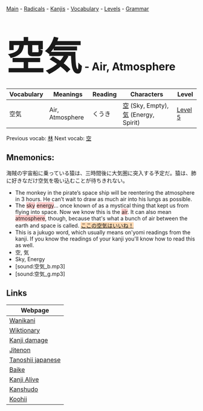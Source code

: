 <style> bigfont {font-size: 100px}</style>
[Main](../README.md) -
[Radicals](../radicals.md) -
[Kanjis](../kanjis.md) -
[Vocabulary](../vocabulary.md) -
[Levels](../levels.md) -
[Grammar](../grammar.md)
# <bigfont> 空気</bigfont> - Air, Atmosphere 

| Vocabulary | Meanings | Reading | Characters | Level |
| --- | --- | --- | --- | --- |
| 空気 | Air, Atmosphere | くうき |  [空](../kanjis/空.md) (Sky, Empty), [気](../kanjis/気.md) (Energy, Spirit) | [Level 5](../levels/wk_level5.md) |

Previous vocab: [林](林.md) Next vocab: [空](空.md) 

## Mnemonics:
海賊の宇宙船に乗っている猿は、三時間後に大気圏に突入する予定だ。猿は、肺に好きなだけ空気を吸い込むことが待ちきれない。
* The monkey in the pirate’s space ship will be reentering the atmosphere in 3 hours. He can’t wait to draw as much air into his lungs as possible.
* The <span style="background-color:#ffcccb"> sky</span> <span style="background-color:#ffcccb"> energy</span>... once known of as a mystical thing that kept us from flying into space. Now we know this is the <span style="background-color:#ffcccb"> air</span>. It can also mean <span style="background-color:#ffcccb"> atmosphere</span>, though, because that's what a bunch of air between the earth and space is called. <span style="background-color:#fed8b1"> [ここの空気はいいね！](https://jisho.org/search/ここの空気はいいね！)</span>
* This is a jukugo word, which usually means on'yomi readings from the kanji. If you know the readings of your kanji you'll know how to read this as well.
* 空, 気
* Sky, Energy
* [sound:空気_b.mp3]
* [sound:空気_g.mp3]


## Links 

| Webpage |
| --- |
| [Wanikani          ](https://www.wanikani.com/kanji/空気) |
| [Wiktionary        ](https://en.wiktionary.org/wiki/空気) |
| [Kanji damage      ](http://www.kanjidamage.com/kanji/search?utf8=✓&q=空気) |
| [Jitenon           ](https://jitenon.com/kanji/空気) |
| [Tanoshii japanese ](https://www.tanoshiijapanese.com/dictionary/kanji.cfm?k=空気) |
| [Baike             ](https://baike.baidu.com/item/空気) |
| [Kanji Alive       ](https://app.kanjialive.com/空気) |
| [Kanshudo          ](https://www.kanshudo.com/searchmn?q=空気) |
| [Koohii            ](https://kanji.koohii.com/study/kanji/空気) |
